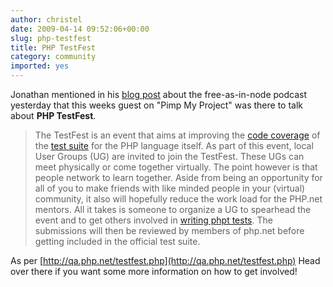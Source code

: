 ```yaml
---
author: christel
date: 2009-04-14 09:52:06+00:00
slug: php-testfest
title: PHP TestFest
category: community
imported: yes
---
```

Jonathan mentioned in his [blog post](http://blog.freenode.net/2009/04/free-as-in-node-episode-3-released/) about the free-as-in-node podcast yesterday that this weeks guest on "Pimp My Project" was there to talk about **PHP TestFest**.


> The TestFest is an event that aims at improving the [code
> coverage](http://gcov.php.net/) of the [test
> suite](http://qa.php.net/running-tests.php) for the PHP language itself. As
> part of this event, local User Groups (UG) are invited to join the TestFest.
> These UGs can meet physically or come together virtually. The point however
> is that people network to learn together. Aside from being an opportunity for
> all of you to make friends with like minded people in your (virtual)
> community, it also will hopefully reduce the work load for the PHP.net
> mentors. All it takes is someone to organize a UG to spearhead the event and
> to get others involved in [writing phpt
> tests](http://qa.php.net/write-test.php). The submissions will then be
> reviewed by members of php.net before getting included in the official test
> suite.


As per [http://qa.php.net/testfest.php](http://qa.php.net/testfest.php) Head over there if you want some more information on how to get involved!
